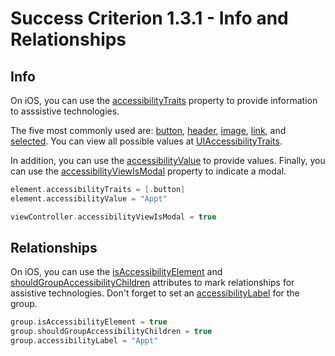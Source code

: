 # Success Criterion 1.3.1 - Info and Relationships

## Info

On iOS, you can use the [accessibilityTraits](https://developer.apple.com/documentation/objectivec/nsobject/1615202-accessibilitytraits) property to provide information to asssistive technologies.

The five most commonly used are: [button](https://developer.apple.com/documentation/uikit/uiaccessibility/uiaccessibilitytraits/1620194-button), [header](https://developer.apple.com/documentation/uikit/uiaccessibility/uiaccessibilitytraits/1620170-header), [image](https://developer.apple.com/documentation/uikit/uiaccessibility/uiaccessibilitytraits/1620174-image), [link](https://developer.apple.com/documentation/uikit/uiaccessibility/uiaccessibilitytraits/1620178-link), and [selected](https://developer.apple.com/documentation/uikit/uiaccessibility/uiaccessibilitytraits/1620197-selected). You can view all possible values at [UIAccessibilityTraits](https://developer.apple.com/documentation/uikit/uiaccessibility/uiaccessibilitytraits).

In addition, you can use the [accessibilityValue](https://developer.apple.com/documentation/objectivec/nsobject/1615117-accessibilityvalue) to provide values. Finally, you can use the [accessibilityViewIsModal](https://developer.apple.com/documentation/objectivec/nsobject/1615089-accessibilityviewismodal) property to indicate a modal.

```swift
element.accessibilityTraits = [.button]
element.accessibilityValue = "Appt"

viewController.accessibilityViewIsModal = true
```

## Relationships

On iOS, you can use the [isAccessibilityElement](https://developer.apple.com/documentation/objectivec/nsobject/1615141-isaccessibilityelement) and [shouldGroupAccessibilityChildren](https://developer.apple.com/documentation/objectivec/nsobject/1615143-shouldgroupaccessibilitychildren) attributes to mark relationships for assistive technologies. Don't forget to set an [accessibilityLabel](https://developer.apple.com/documentation/objectivec/nsobject/1615181-accessibilitylabel) for the group.

```swift
group.isAccessibilityElement = true
group.shouldGroupAccessibilityChildren = true
group.accessibilityLabel = "Appt"
```
